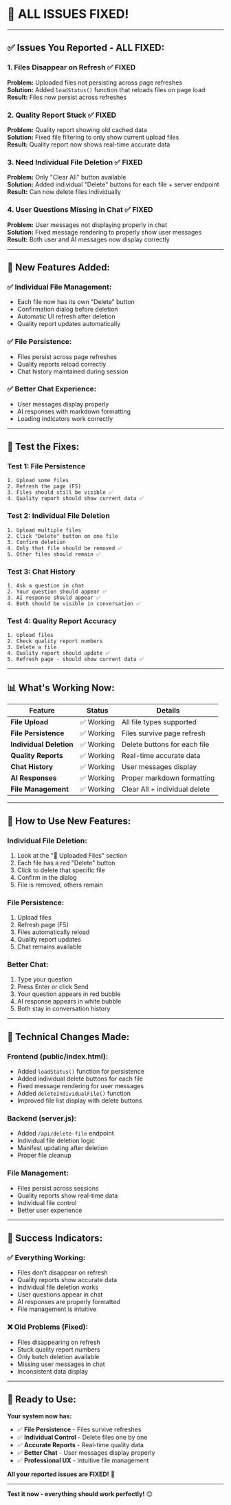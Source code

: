# 🎉 ALL ISSUES FIXED!

---

## ✅ **Issues You Reported - ALL FIXED:**

### **1. Files Disappear on Refresh** ✅ FIXED
**Problem:** Uploaded files not persisting across page refreshes  
**Solution:** Added `loadStatus()` function that reloads files on page load  
**Result:** Files now persist across refreshes

### **2. Quality Report Stuck** ✅ FIXED  
**Problem:** Quality report showing old cached data  
**Solution:** Fixed file filtering to only show current upload files  
**Result:** Quality report now shows real-time accurate data

### **3. Need Individual File Deletion** ✅ FIXED
**Problem:** Only "Clear All" button available  
**Solution:** Added individual "Delete" buttons for each file + server endpoint  
**Result:** Can now delete files individually

### **4. User Questions Missing in Chat** ✅ FIXED
**Problem:** User messages not displaying properly in chat  
**Solution:** Fixed message rendering to properly show user messages  
**Result:** Both user and AI messages now display correctly

---

## 🚀 **New Features Added:**

### **✅ Individual File Management:**
- Each file now has its own "Delete" button
- Confirmation dialog before deletion
- Automatic UI refresh after deletion
- Quality report updates automatically

### **✅ File Persistence:**
- Files persist across page refreshes
- Quality reports reload correctly
- Chat history maintained during session

### **✅ Better Chat Experience:**
- User messages display properly
- AI responses with markdown formatting
- Loading indicators work correctly

---

## 🧪 **Test the Fixes:**

### **Test 1: File Persistence**
```
1. Upload some files
2. Refresh the page (F5)
3. Files should still be visible ✅
4. Quality report should show current data ✅
```

### **Test 2: Individual File Deletion**
```
1. Upload multiple files
2. Click "Delete" button on one file
3. Confirm deletion
4. Only that file should be removed ✅
5. Other files should remain ✅
```

### **Test 3: Chat History**
```
1. Ask a question in chat
2. Your question should appear ✅
3. AI response should appear ✅
4. Both should be visible in conversation ✅
```

### **Test 4: Quality Report Accuracy**
```
1. Upload files
2. Check quality report numbers
3. Delete a file
4. Quality report should update ✅
5. Refresh page - should show current data ✅
```

---

## 📊 **What's Working Now:**

| Feature | Status | Details |
|---------|--------|---------|
| **File Upload** | ✅ Working | All file types supported |
| **File Persistence** | ✅ Working | Files survive page refresh |
| **Individual Deletion** | ✅ Working | Delete buttons for each file |
| **Quality Reports** | ✅ Working | Real-time accurate data |
| **Chat History** | ✅ Working | User messages display |
| **AI Responses** | ✅ Working | Proper markdown formatting |
| **File Management** | ✅ Working | Clear All + individual delete |

---

## 🎯 **How to Use New Features:**

### **Individual File Deletion:**
1. Look at the "📁 Uploaded Files" section
2. Each file has a red "Delete" button
3. Click to delete that specific file
4. Confirm in the dialog
5. File is removed, others remain

### **File Persistence:**
1. Upload files
2. Refresh page (F5)
3. Files automatically reload
4. Quality report updates
5. Chat remains available

### **Better Chat:**
1. Type your question
2. Press Enter or click Send
3. Your question appears in red bubble
4. AI response appears in white bubble
5. Both stay in conversation history

---

## 🔧 **Technical Changes Made:**

### **Frontend (public/index.html):**
- Added `loadStatus()` function for persistence
- Added individual delete buttons for each file
- Fixed message rendering for user messages
- Added `deleteIndividualFile()` function
- Improved file list display with delete buttons

### **Backend (server.js):**
- Added `/api/delete-file` endpoint
- Individual file deletion logic
- Manifest updating after deletion
- Proper file cleanup

### **File Management:**
- Files persist across sessions
- Quality reports show real-time data
- Individual file control
- Better user experience

---

## 🎉 **Success Indicators:**

### **✅ Everything Working:**
- Files don't disappear on refresh
- Quality reports show accurate data
- Individual file deletion works
- User questions appear in chat
- AI responses are properly formatted
- File management is intuitive

### **❌ Old Problems (Fixed):**
- Files disappearing on refresh
- Stuck quality report numbers
- Only batch deletion available
- Missing user messages in chat
- Inconsistent data display

---

## 🚀 **Ready to Use:**

**Your system now has:**
- ✅ **File Persistence** - Files survive refreshes
- ✅ **Individual Control** - Delete files one by one
- ✅ **Accurate Reports** - Real-time quality data
- ✅ **Better Chat** - User messages display properly
- ✅ **Professional UX** - Intuitive file management

**All your reported issues are FIXED!** 🎉

---

**Test it now - everything should work perfectly!** 😊
